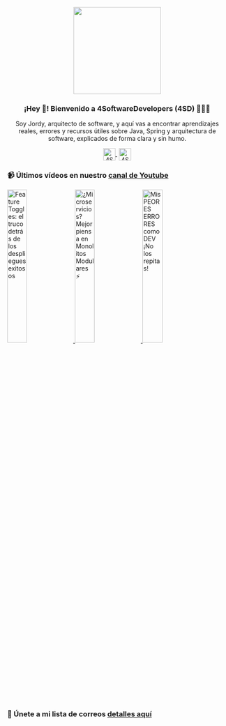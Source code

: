 <p align="center" width="300">
    <img align="center" width="200" src="https://www.4softwaredevelopers.com/assets/img/brands/icono_4SD.png" />
    <h3 align="center">¡Hey 👋! Bienvenido a 4SoftwareDevelopers (4SD) 👨🏻‍💻</h3>
 </p>
 
 <p align="center">Soy Jordy, arquitecto de software, y aquí vas a encontrar aprendizajes reales, errores y recursos útiles sobre Java, Spring y arquitectura de software, explicados de forma clara y sin humo.</p>
 <p align="center">
    <a href="https://youtube.com/4SoftwareDevelopers" target="blank" style='margin-right:4px'>
     <img align="center" src="https://cdn.jsdelivr.net/npm/simple-icons@3.0.1/icons/youtube.svg" alt="4SoftwareDevelopers" height="28px" width="28px" />
    </a>
    <a href="https://x.com/jordy_4sd" target="blank">
      <img align="center" src="https://cdn.jsdelivr.net/npm/simple-icons@3.0.1/icons/twitter.svg" alt="4SoftwareDevelopers" height="28px" width="28px" />
    </a>
 </p>
 
### 📹 Últimos vídeos en nuestro [canal de Youtube](https://youtube.com/4SoftwareDevelopers?sub_confirmation=1)

<a href='https://youtu.be/BFOVDwzknzw' target='_blank'>
    <img width='30%' src='https://img.youtube.com/vi/BFOVDwzknzw/mqdefault.jpg' alt='Feature Toggles: el truco detrás de los despliegues exitosos' title='Feature Toggles: el truco detrás de los despliegues exitosos' />
</a>

<a href='https://youtu.be/J0l_ywMvDhw' target='_blank'>
    <img width='30%' src='https://img.youtube.com/vi/J0l_ywMvDhw/mqdefault.jpg' alt='¿Microservicios? Mejor piensa en Monolitos Modulares ⚡' title='¿Microservicios? Mejor piensa en Monolitos Modulares ⚡' />
</a>

<a href='https://youtu.be/XdEL2UNXNpo' target='_blank'>
    <img width='30%' src='https://img.youtube.com/vi/XdEL2UNXNpo/mqdefault.jpg' alt='Mis PEORES ERRORES como DEV ¡No los repitas!' title='Mis PEORES ERRORES como DEV ¡No los repitas!' />
</a>


### 🔐 Únete a mi lista de correos [detalles aquí](https://www.4softwaredevelopers.com) 
 
